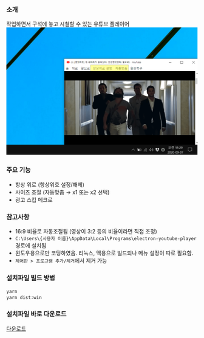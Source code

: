 ### 소개
작업하면서 구석에 놓고 시철할 수 있는 유튜브 플레이어
![캡쳐](./capture.png)

### 주요 기능
 - 항상 위로 (항상위호 설정/해제)
 - 사이즈 조절 (자동맞춤 → x1 또는 x2 선택)
 - 광고 스킵 메크로

### 참고사항
 - 16:9 비율로 자동조절됨 (영상이 3:2 등의 비율이라면 직접 조정)
 - `C:\Users\{사용자 이름}\AppData\Local\Programs\electron-youtube-player` 경로에 설치됨
 - 윈도우용으로만 코딩하였음. 리눅스, 맥용으로 빌드되나 메뉴 설정이 따로 필요함.
 - `제어판 > 프로그램 추가/제거`에서 제거 가능

### 설치파일 빌드 방법
```
yarn
yarn dist:win
```

### 설치파일 바로 다운로드
[다운로드](https://github.com/JoonDong2/electron-youtube-player/raw/master/dist/electron-youtube-player%20Setup%200.1.3.exe)